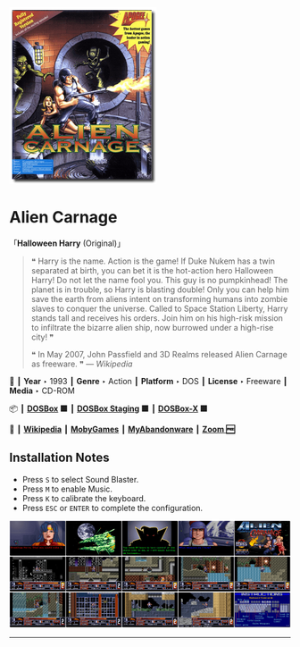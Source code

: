 ![](Thumbnail.png "application-thumbnail")

# Alien Carnage

「**Halloween Harry** (Original)」

> ❝ Harry is the name. Action is the game! If Duke Nukem has a twin separated at birth, you can bet it is the hot-action hero Halloween Harry! Do not let the name fool you. This guy is no pumpkinhead! The planet is in trouble, so Harry is blasting double! Only you can help him save the earth from aliens intent on transforming humans into zombie slaves to conquer the universe. Called to Space Station Liberty, Harry stands tall and receives his orders. Join him on his high-risk mission to infiltrate the bizarre alien ship, now burrowed under a high-rise city! ❞
>
> ❝ In May 2007, John Passfield and 3D Realms released Alien Carnage as freeware. ❞ — *Wikipedia*
>

📌 ┃ **Year** ‣ 1993 ┃ **Genre** ‣ Action ┃ **Platform** ‣ DOS ┃ **License** ‣ Freeware ┃ **Media** ‣ CD-ROM 

📦 ┃ **[DOSBox](https://www.dosbox.com/) 🟩** ┃ **[DOSBox Staging](https://dosbox-staging.github.io/) 🟩** ┃ **[DOSBox-X](https://dosbox-x.com/) 🟩** 

📎 ┃ **[Wikipedia](https://en.wikipedia.org/wiki/Alien_Carnage)** ┃ **[MobyGames](https://www.mobygames.com/game/522/alien-carnage/)** ┃ **[MyAbandonware](https://www.myabandonware.com/game/alien-carnage-1pe)** ┃ **[Zoom 🆓](https://www.zoom-platform.com/product/alien-carnage-halloween-harry)** 

## Installation Notes
- Press `S` to select Sound Blaster.
- Press `M` to enable Music.
- Press `K` to calibrate the keyboard.
- Press `ESC` or `ENTER` to complete the configuration.

![](Montage.png "Alien Carnage")

---

